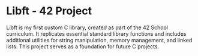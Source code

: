 # Libft - 42 Project
Libft is my first custom C library, created as part of the 42 School curriculum. It replicates essential standard library functions and includes additional utilities for string manipulation, memory management, and linked lists. This project serves as a foundation for future C projects.
